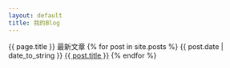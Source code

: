 ```yaml
---
layout: default
title: 我的Blog
---
```

{{ page.title }}
最新文章
{% for post in site.posts %}
    {{ post.date | date_to_string }} <a href="{{ site.baseurl }}{{ post.url }}">{{ post.title }}</a>
{% endfor %}